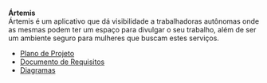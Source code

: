 <br />
<b>Ártemis</b><br />
Ártemis é um aplicativo que dá visibilidade a trabalhadoras autônomas onde as mesmas podem ter um espaço para divulgar o seu trabalho, além de ser um ambiente seguro para mulheres que buscam estes serviços.<br />
<ul>
<li><a href="https://docs.google.com/document/d/1iJtct13Cfzg3NMy6v6ANJybFNsA0ml7r02KwPPslTeI/edit?usp=sharing" target="_blank">Plano de Projeto</a></li>
<li><a href="https://docs.google.com/document/d/1VbQy4wIBeS3mXxAzzBABIdgR_3fjiDqKFXVP_Xjd8JU/edit?usp=sharing" target="_blank">Documento de Requisitos</a></li>
<li><a href="https://drive.google.com/drive/folders/1pIhQaQCIUwb_h10Lh5JO_sm7ulGRbpx4" target="_blank">Diagramas</a></li>
</ul>
<br />
